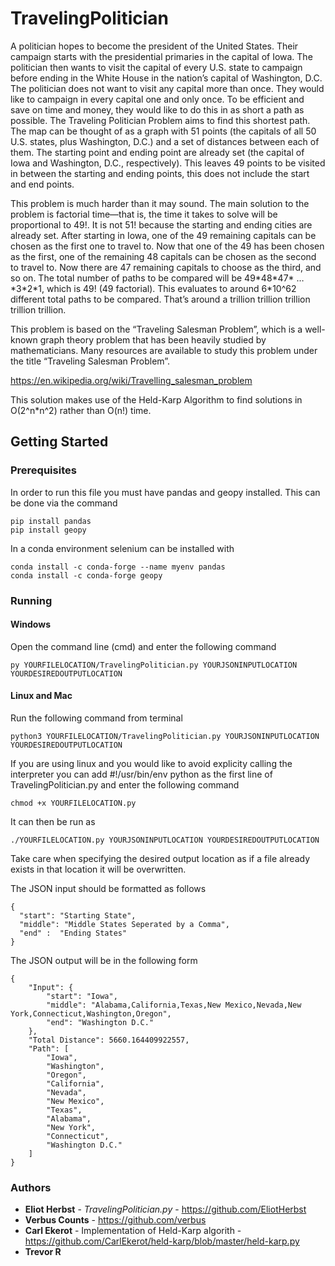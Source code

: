 # TravelingPolitician
A politician hopes to become the president of the United States. Their campaign starts with the presidential primaries in the capital of Iowa. The politician then wants to visit the capital of every U.S. state to campaign before ending in the White House in the nation’s capital of Washington, D.C. The politician does not want to visit any capital more than once. They would like to campaign in every capital one and only once. To be efficient and save on time and money, they would like to do this in as short a path as possible. The Traveling Politician Problem aims to find this shortest path. The map can be thought of as a graph with 51 points (the capitals of all 50 U.S. states, plus Washington, D.C.) and a set of distances between each of them. The starting point and ending point are already set (the capital of Iowa and Washington, D.C., respectively). This leaves 49 points to be visited in between the starting and ending points, this does not include the start and end points.

This problem is much harder than it may sound. The main solution to the problem is factorial time—that is, the time it takes to solve will be proportional to 49!. It is not 51! because the starting and ending cities are already set. After starting in Iowa, one of the 49 remaining capitals can be chosen as the first one to travel to. Now that one of the 49 has been chosen as the first, one of the remaining 48 capitals can be chosen as the second to travel to. Now there are 47 remaining capitals to choose as the third, and so on. The total number of paths to be compared will be 49\*48\*47\* … \*3\*2\*1, which is 49! (49 factorial). This evaluates to around 6\*10^62 different total paths to be compared. That’s around a trillion trillion trillion trillion trillion. 

This problem is based on the “Traveling Salesman Problem”, which is a well-known graph theory problem that has been heavily studied by mathematicians. Many resources are available to study this problem under the title “Traveling Salesman Problem”.

https://en.wikipedia.org/wiki/Travelling_salesman_problem

This solution makes use of the Held-Karp Algorithm to find solutions in O(2^n\*n^2) rather than O(n!) time.

## Getting Started 

### Prerequisites

In order to run this file you must have pandas and geopy installed. This can be done via the command

```
pip install pandas
pip install geopy
```

In a conda environment selenium can be installed with
```
conda install -c conda-forge --name myenv pandas
conda install -c conda-forge geopy
```

### Running

#### Windows
Open the command line (cmd) and enter the following command
```
py YOURFILELOCATION/TravelingPolitician.py YOURJSONINPUTLOCATION YOURDESIREDOUTPUTLOCATION
```
#### Linux and Mac
Run the following command from terminal
```
python3 YOURFILELOCATION/TravelingPolitician.py YOURJSONINPUTLOCATION YOURDESIREDOUTPUTLOCATION
```
If you are using linux and you would like to avoid explicity calling the interpreter you can add #!/usr/bin/env python as the first line of TravelingPolitician.py and enter the following command
```
chmod +x YOURFILELOCATION.py
```
It can then be run as
```
./YOURFILELOCATION.py YOURJSONINPUTLOCATION YOURDESIREDOUTPUTLOCATION
```

Take care when specifying the desired output location as if a file already exists in that location it will be overwritten.

The JSON input should be formatted as follows
```
{
  "start": "Starting State",
  "middle": "Middle States Seperated by a Comma",
  "end" :  "Ending States"
}
```
The JSON output will be in the following form
```
{
    "Input": {
        "start": "Iowa",
        "middle": "Alabama,California,Texas,New Mexico,Nevada,New York,Connecticut,Washington,Oregon",
        "end": "Washington D.C."
    },
    "Total Distance": 5660.164409922557,
    "Path": [
        "Iowa",
        "Washington",
        "Oregon",
        "California",
        "Nevada",
        "New Mexico",
        "Texas",
        "Alabama",
        "New York",
        "Connecticut",
        "Washington D.C."
    ]
}
```

### Authors 
* **Eliot Herbst** - *TravelingPolitician.py* - https://github.com/EliotHerbst
* **Verbus Counts** - https://github.com/verbus
* **Carl Ekerot** - Implementation of Held-Karp algorith - https://github.com/CarlEkerot/held-karp/blob/master/held-karp.py
* **Trevor R**
